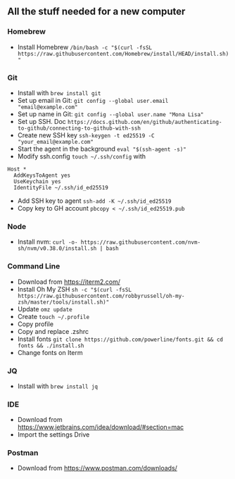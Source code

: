 ## All the stuff needed for a new computer

### Homebrew

- Install Homebrew `/bin/bash -c "$(curl -fsSL https://raw.githubusercontent.com/Homebrew/install/HEAD/install.sh)"`


### Git
- Install with `brew install git`
- Set up email in Git: `git config --global user.email "email@example.com"`
- Set up name in Git: `git config --global user.name "Mona Lisa"`
- Set up SSH. Doc `https://docs.github.com/en/github/authenticating-to-github/connecting-to-github-with-ssh`
- Create new SSH key `ssh-keygen -t ed25519 -C "your_email@example.com"`
- Start the agent in the background `eval "$(ssh-agent -s)"`
- Modify ssh.config `touch ~/.ssh/config` with
```
Host *
  AddKeysToAgent yes
  UseKeychain yes
  IdentityFile ~/.ssh/id_ed25519
```
- Add SSH key to agent `ssh-add -K ~/.ssh/id_ed25519`
- Copy key to GH account `pbcopy < ~/.ssh/id_ed25519.pub`


### Node

- Install nvm: `curl -o- https://raw.githubusercontent.com/nvm-sh/nvm/v0.38.0/install.sh | bash`


### Command Line

- Download from https://iterm2.com/
- Install Oh My ZSH `sh -c "$(curl -fsSL https://raw.githubusercontent.com/robbyrussell/oh-my-zsh/master/tools/install.sh)"`
- Update `omz update`
- Create `touch ~/.profile`
- Copy profile
- Copy and replace .zshrc
- Install fonts `git clone https://github.com/powerline/fonts.git && cd fonts && ./install.sh`
- Change fonts on Iterm


### JQ

- Install with `brew install jq`


### IDE

- Download from https://www.jetbrains.com/idea/download/#section=mac
- Import the settings Drive

### Postman

- Download from https://www.postman.com/downloads/
